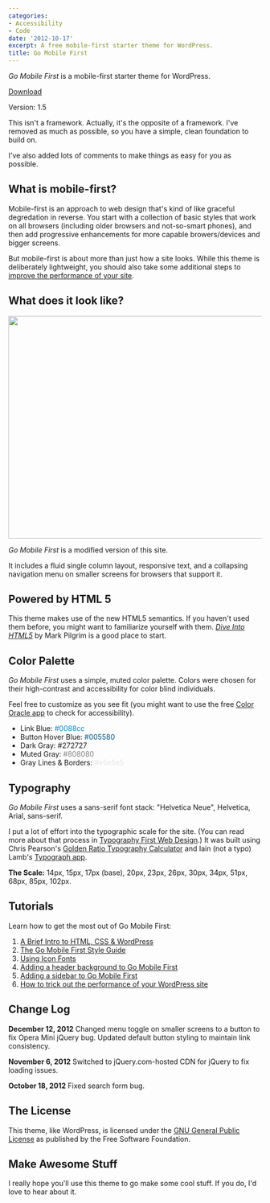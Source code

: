```yaml
---
categories:
- Accessibility
- Code
date: '2012-10-17'
excerpt: A free mobile-first starter theme for WordPress.
title: Go Mobile First
---
```


<div class="callout"><p class="tall"><em>Go Mobile First</em> is a mobile-first starter theme for WordPress.</p>

<p class="aligncenter"><a class="btn btn-large" href="http://cferdinandi.github.com/go-mobile-first/"><i class="icon-download"></i> Download</a></p>

<p class="muted text-center no-space-bottom">Version: 1.5</p></div>

This isn't a framework. Actually, it's the opposite of a framework. I've removed as much as possible, so you have a simple, clean foundation to build on.

I've also added lots of comments to make things as easy for you as possible.

<!--more-->

<h2>What is mobile-first?</h2>

Mobile-first is an approach to web design that's kind of like graceful degredation in reverse. You start with a collection of basic styles that work on all browsers (including older browsers and not-so-smart phones), and then add progressive enhancements for more capable browers/devices and bigger screens.

But mobile-first is about more than just how a site looks. While this theme is deliberately lightweight, you should also take some additional steps to <a href="https://gomakethings.com/how-to-trick-out-the-performance-of-your-wordpress-site/">improve the performance of your site</a>.

<h2>What does it look like?</h2>

<img src="https://gomakethings.com/wp-content/uploads/2012/10/go-mobile-first.png" alt="" title="go-mobile-first" width="560" height="443" class="aligncenter size-full wp-image-3219" />

<em>Go Mobile First</em> is a modified version of this site.

It includes a fluid single column layout, responsive text, and a collapsing navigation menu on smaller screens for browsers that support it.

<h2>Powered by HTML 5</h2>

This theme makes use of the new HTML5 semantics. If you haven't used them before, you might want to familiarize yourself with them. <em><a href="http://diveintohtml5.info/semantics.html">Dive Into HTML5</a></em> by Mark Pilgrim is a good place to start.

<h2>Color Palette</h2>

<em>Go Mobile First</em> uses a simple, muted color palette. Colors were chosen for their high-contrast and accessibility for color blind individuals.

Feel free to customize as you see fit (you might want to use the free <a href="http://colororacle.org/">Color Oracle app</a> to check for accessibility).

<ul class="unstyled">
<li>Link Blue: <span style="color: #0088cc;">#0088cc</span></li>
<li>Button Hover Blue: <span style="color: #005580;">#005580</span></li>
<li>Dark Gray: #272727</li>
<li>Muted Gray: <span style="color: #808080;">#808080</span></li>
<li>Gray Lines & Borders: <span style="color: #e5e5e5;">#e5e5e5</span></li>
</ul>

<h2>Typography</h2>

<em>Go Mobile First</em> uses a sans-serif font stack: "Helvetica Neue", Helvetica, Arial, sans-serif.

I put a lot of effort into the typographic scale for the site. (You can read more about that process in <a href="https://gomakethings.com/typography-first-web-design/">Typography First Web Design</a>.) It was built using Chris Pearson's <a href="http://www.pearsonified.com/typography/">Golden Ratio Typography Calculator</a> and Iain (not a typo) Lamb's <a href="http://lamb.cc/typograph/">Typograph app</a>.

<strong>The Scale:</strong> 14px, 15px, 17px (base), 20px, 23px, 26px, 30px, 34px, 51px, 68px, 85px, 102px.

<h2>Tutorials</h2>

Learn how to get the most out of Go Mobile First:

<ol>
<li><a href="https://gomakethings.com/html-css-wordpress/">A Brief Intro to HTML, CSS & WordPress</a></li>
<li><a href="https://gomakethings.com/the-go-mobile-first-style-guide/">The Go Mobile First Style Guide</a></li>
<li><a href="https://gomakethings.com/icon-fonts/">Using Icon Fonts</a></li>
<li><a href="https://gomakethings.com/adding-a-header-background-to-go-mobile-first/">Adding a header background to Go Mobile First</a></li>
<li><a href="https://gomakethings.com/adding-a-sidebar-to-go-mobile-first/">Adding a sidebar to Go Mobile First</a></li>
<li><a href="https://gomakethings.com/how-to-trick-out-the-performance-of-your-wordpress-site/">How to trick out the performance of your WordPress site</a></li>
</ol>

<h2>Change Log</h2>

<strong>December 12, 2012</strong>
Changed menu toggle on smaller screens to a button to fix Opera Mini jQuery bug. Updated default button styling to maintain link consistency.

<strong>November 6, 2012</strong>
Switched to jQuery.com-hosted CDN for jQuery to fix loading issues.

<strong>October 18, 2012</strong>
Fixed search form bug.

<h2>The License</h2>

This theme, like WordPress, is licensed under the <a href="http://www.gnu.org/copyleft/gpl.html">GNU General Public License</a> as published by the Free Software Foundation.

<h2>Make Awesome Stuff</h2>

I really hope you'll use this theme to go make some cool stuff. If you do, I'd love to hear about it.